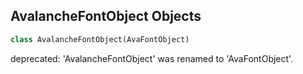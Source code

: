 ## AvalancheFontObject Objects

```python
class AvalancheFontObject(AvaFontObject)
```

deprecated: 'AvalancheFontObject' was renamed to 'AvaFontObject'.

<a id="unreal.AvaText3DComponent"></a>
